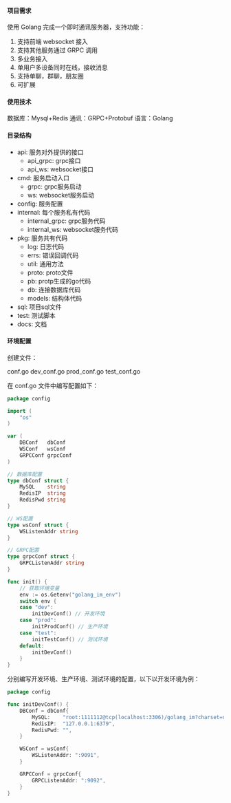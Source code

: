 #### 项目需求

使用 Golang 完成一个即时通讯服务器，支持功能：
1. 支持前端 websocket 接入
2. 支持其他服务通过 GRPC 调用
3. 多业务接入
4. 单用户多设备同时在线，接收消息
5. 支持单聊，群聊，朋友圈
6. 可扩展

#### 使用技术

数据库：Mysql+Redis
通讯：GRPC+Protobuf
语言：Golang

#### 目录结构

- api: 服务对外提供的接口
    - api_grpc: grpc接口
    - api_ws: websocket接口
- cmd: 服务启动入口
    - grpc: grpc服务启动
    - ws: websocket服务启动
- config: 服务配置
- internal: 每个服务私有代码
    - internal_grpc: grpc服务代码
    - internal_ws: websocket服务代码
- pkg: 服务共有代码
    - log: 日志代码
    - errs: 错误回调代码
    - util: 通用方法
    - proto: proto文件
    - pb: protp生成的go代码
	- db: 连接数据库代码
	- models: 结构体代码
- sql: 项目sql文件
- test: 测试脚本
- docs: 文档

#### 环境配置
创建文件：

conf.go
dev_conf.go
prod_conf.go
test_conf.go

在 conf.go 文件中编写配置如下：

``` Go
package config

import (
	"os"
)

var (
	DBConf   dbConf
	WSConf   wsConf
	GRPCConf grpcConf
)

// 数据库配置
type dbConf struct {
	MySQL    string
	RedisIP  string
	RedisPwd string
}

// WS配置
type wsConf struct {
	WSListenAddr string
}

// GRPC配置
type grpcConf struct {
	GRPCListenAddr string
}

func init() {
	// 获取环境变量
	env := os.Getenv("golang_im_env")
	switch env {
	case "dev":
		initDevConf() // 开发环境
	case "prod":
		initProdConf() // 生产环境
	case "test":
		initTestConf() // 测试环境
	default:
		initDevConf()
	}
}
```

分别编写开发环境、生产环境、测试环境的配置，以下以开发环境为例：

``` Go
package config

func initDevConf() {
	DBConf = dbConf{
		MySQL:    "root:1111112@tcp(localhost:3306)/golang_im?charset=utf8&parseTime=true&loc=Local",
		RedisIP:  "127.0.0.1:6379",
		RedisPwd: "",
	}

	WSConf = wsConf{
		WSListenAddr: ":9091",
	}

	GRPCConf = grpcConf{
		GRPCListenAddr: ":9092",
	}
}
```
